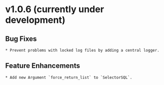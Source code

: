 # v1.0.6 (currently under development)

## Bug Fixes

    * Prevent problems with locked log files by adding a central logger.

## Feature Enhancements

    * Add new Argument `force_return_list` to `SelectorSQL`. 
